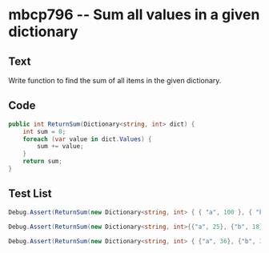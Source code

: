 # mbcp796 -- Sum all values in a given dictionary

## Text

Write function to find the sum of all items in the given dictionary.

## Code

```csharp
public int ReturnSum(Dictionary<string, int> dict) {
    int sum = 0;
    foreach (var value in dict.Values) {
        sum += value;
    }
    return sum;
}
```

## Test List

```csharp
Debug.Assert(ReturnSum(new Dictionary<string, int> { { "a", 100 }, { "b", 200 }, { "c", 300 } }) == 600);
```

```csharp
Debug.Assert(ReturnSum(new Dictionary<string, int>{{"a", 25}, {"b", 18}, {"c", 45}}) == 88);
```

```csharp
Debug.Assert(ReturnSum(new Dictionary<string, int> { {"a", 36}, {"b", 39}, {"c", 49} }) == 124);
```
